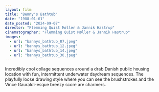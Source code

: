 ```yaml
---
layout: film
title: "Benny's Bathtub"
date: "1988-01-01"
date_posted: "2024-09-07"
director: "Flemming Quist Møller & Jannik Hastrup"
cinematographer: "Flemming Quist Møller & Jannik Hastrup"
images:
  - url: "bannys_bathtub_07.jpeg"
  - url: "bannys_bathtub_12.jpeg"
  - url: "bannys_bathtub_14.jpeg"
  - url: "bannys_bathtub_30.jpeg"
---
```


Incredibly cool collage sequences around a drab Danish public housing location with fun, intermittent underwater daydream sequences. The playfully loose drawing style where you can see the brushstrokes and the Vince Gauraldi-esque breezy score are charmers.
